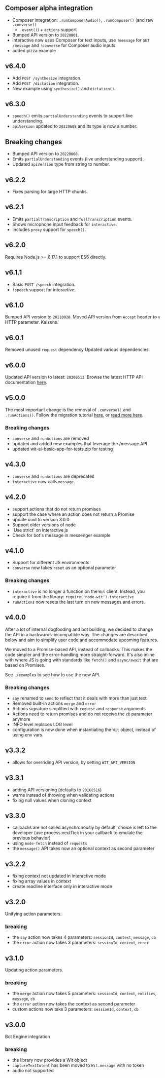 ## Composer alpha integration

- Composer integration: `.runComposerAudio()`, `.runComposer()` (and raw `.converse()`
  + `.event()`) + `actions` support
- Bumped API version to `20220801`.
- interactive now uses Composer for text inputs, use `!message` for `GET /message` and `!converse` for Composer audio inputs
- added pizza example

## v6.4.0

- Add `POST /synthesize` integration.
- Add `POST /dictation` integration.
- New example using `synthesize()` and `dictation()`.

## v6.3.0

- `speech()` emits `partialUnderstanding` events to support live understanding.
- `apiVersion` updated to `20220608` and its type is now a number.

## Breaking changes

- Bumped API version to `20220608`.
- Emits `partialUnderstanding` events (live understanding support).
- Updated `apiVersion` type from string to number.

## v6.2.2

- Fixes parsing for large HTTP chunks.

## v6.2.1

- Emits `partialTranscription` and `fullTranscription` events.
- Shows microphone input feedback for `interactive`.
- Includes `proxy` support for `speech()`.

## v6.2.0

Requires Node.js >= 6.17.1 to support ES6 directly.

## v6.1.1

- Basic `POST /speech` integration.
- `!speech` support for interactive.

## v6.1.0

Bumped API version to `20210928`.
Moved API version from `Accept` header to `v` HTTP parameter.
Kaizens.

## v6.0.1

Removed unused `request` dependency
Updated various dependencies.

## v6.0.0

Updated API version to latest: `20200513`.
Browse the latest HTTP API documentation [here](https://wit.ai/docs/http/20200513#get__message_link).

## v5.0.0

The most important change is the removal of `.converse()` and `.runActions()`. Follow the migration tutorial [here](https://github.com/wit-ai/wit-stories-migration-tutorial), or [read more here](https://wit.ai/blog/2017/07/27/sunsetting-stories).

### Breaking changes

- `converse` and `runActions` are removed
- updated and added new examples that leverage the /message API
- updated wit-ai-basic-app-for-tests.zip for testing

## v4.3.0

- `converse` and `runActions` are deprecated
- `interactive` now calls `message`

## v4.2.0

- support actions that do not return promises
- support the case where an action does not return a Promise
- update uuid to version 3.0.0
- Support older versions of node
- 'Use strict' on interactive.js
- Check for bot's message in messenger example

## v4.1.0

- Support for different JS environments
- `converse` now takes `reset` as an optional parameter

### Breaking changes

- `interactive` is no longer a function on the `Wit` client. Instead, you require it from the library: `require('node-wit').interactive`
- `runActions` now resets the last turn on new messages and errors.

## v4.0.0

After a lot of internal dogfooding and bot building, we decided to change the API in a backwards-incompatible way. The changes are described below and aim to simplify user code and accommodate upcoming features.

We moved to a Promise-based API, instead of callbacks. This makes the code simpler and the error-handling more straight-forward. It's also inline with where JS is going with standards like `fetch()` and `async/await` that are based on Promises.

See `./examples` to see how to use the new API.

### Breaking changes

- `say` renamed to `send` to reflect that it deals with more than just text
- Removed built-in actions `merge` and `error`
- Actions signature simplified with `request` and `response` arguments
- Actions need to return promises and do not receive the `cb` parameter anymore
- INFO level replaces LOG level
- configuration is now done when instantiating the `Wit` object, instead of using env vars

## v3.3.2

- allows for overriding API version, by setting `WIT_API_VERSION`

## v3.3.1

- adding API versioning (defaults to `20160516`)
- warns instead of throwing when validating actions
- fixing null values when cloning context

## v3.3.0

- callbacks are not called asynchronously by default, choice is left to the developer (use process.nextTick in your callback to emulate the previous behavior)
- using `node-fetch` instead of `requests`
- the `message()` API takes now an optional context as second parameter

## v3.2.2

- fixing context not updated in interactive mode
- fixing array values in context
- create readline interface only in interactive mode

## v3.2.0

Unifying action parameters.

### breaking

- the `say` action now takes 4 parameters: `sessionId`, `context`, `message`, `cb`
- the `error` action now takes 3 parameters: `sessionId`, `context`, `error`

## v3.1.0

Updating action parameters.

### breaking

- the `merge` action now takes 5 parameters: `sessionId`, `context`, `entities`, `message`, `cb`
- the `error` action now takes the context as second parameter
- custom actions now take 3 parameters: `sessionId`, `context`, `cb`

## v3.0.0

Bot Engine integration

### breaking

- the library now provides a Wit object
- `captureTextIntent` has been moved to `Wit.message` with no token
- audio not supported
